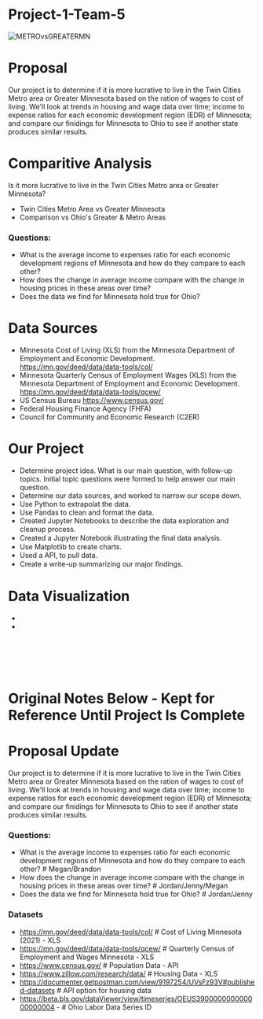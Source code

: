 # Project-1-Team-5
![METROvsGREATERMN](group5-project1-readme-header.png)

# Proposal
Our project is to determine if it is more lucrative to live in the Twin Cities Metro area or Greater Minnesota based on the ration of wages to cost of living. We'll look at trends in housing and wage data over time; income to expense ratios for each economic development region (EDR) of Minnesota; and compare our finidings for Minnesota to Ohio to see if another state produces similar results.

# Comparitive Analysis
Is it more lucrative to live in the Twin Cities Metro area or Greater Minnesota?

  * Twin Cities Metro Area vs Greater Minnesota
  * Comparison vs Ohio's Greater & Metro Areas

### Questions:
 * What is the average income to expenses ratio for each economic development regions of Minnesota and how do they compare to each other? 
 * How does the change in average income compare with the change in housing prices in these areas over time? 
 * Does the data we find for Minnesota hold true for Ohio? 

# Data Sources
 * Minnesota Cost of Living (XLS) from the Minnesota Department of Employment and Economic Development. 
   https://mn.gov/deed/data/data-tools/col/ 
 * Minnesota Quarterly Census of Employment Wages (XLS) from the Minnesota Department of Employment and Economic Development. 
   https://mn.gov/deed/data/data-tools/qcew/
 * US Census Bureau
   https://www.census.gov/
 * Federal Housing Finance Agency (FHFA)
 * Council for Community and Economic Research (C2ER)

# Our Project
 * Determine project idea. What is our main question, with follow-up topics. Initial topic questions were formed to help answer our main question.
 * Determine our data sources, and worked to narrow our scope down.
 * Use Python to extrapolat the data.
 * Use Pandas to clean and format the data.
 * Created Jupyter Notebooks to describe the data exploration and cleanup process.
 * Created a Jupyter Notebook illustrating the ﬁnal data analysis.
 * Use Matplotlib to create charts.
 * Used a API, to pull data.
 * Create a write-up summarizing our major ﬁndings.

# Data Visualization 
 * 
 * 

<br>
<br>
<br>
<br>

# Original Notes Below - Kept for Reference Until Project Is Complete
# Proposal Update

Our project is to determine if it is more lucrative to live in the Twin Cities Metro area or Greater Minnesota based on the ration of wages to cost of living. We'll look at trends in housing and wage data over time; income to expense ratios for each economic development region (EDR) of Minnesota; and compare our finidings for Minnesota to Ohio to see if another state produces similar results.

### Questions:
- What is the average income to expenses ratio for each economic development regions of Minnesota and how do they compare to each other? # Megan/Brandon
- How does the change in average income compare with the change in housing prices in these areas over time? # Jordan/Jenny/Megan
- Does the data we find for Minnesota hold true for Ohio? # Jordan/Jenny

### Datasets
- https://mn.gov/deed/data/data-tools/col/ # Cost of Living Minnesota (2021) - XLS
- https://mn.gov/deed/data/data-tools/qcew/ # Quarterly Census of Employment and Wages Minnesota - XLS
- https://www.census.gov/ # Population Data - API 
- https://www.zillow.com/research/data/ # Housing Data - XLS
- https://documenter.getpostman.com/view/9197254/UVsFz93V#published-datasets # API option for housing data
- https://beta.bls.gov/dataViewer/view/timeseries/OEUS390000000000000000004 - # Ohio Labor Data Series ID
